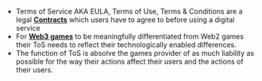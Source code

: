 - Terms of Service AKA EULA, Terms of Use, Terms & Conditions are a legal **[Contracts](../notes/Contracts)** which users have to agree to before using a digital service 
- For **[Web3 games](../notes/Web3_games)** to be meaningfully differentiated from Web2 games their ToS needs to reflect their technologically enabled differences. 
- The function of ToS is absolve the games provider of as much liability as possible for the way their actions affect their users and the actions of their users. 
